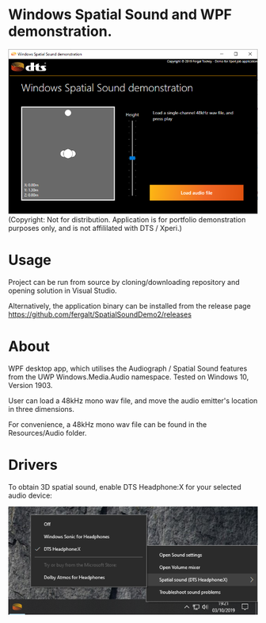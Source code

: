 # Windows Spatial Sound and WPF demonstration.
![Main window screenshot](readme_images/app_screenshot.png)
(Copyright: Not for distribution. Application is for portfolio demonstration purposes only, and is not affililated with DTS / Xperi.)

# Usage
Project can be run from source by cloning/downloading repository and opening solution in Visual Studio.

Alternatively, the application binary can be installed from the release page https://github.com/fergalt/SpatialSoundDemo2/releases

# About
WPF desktop app, which utilises the Audiograph / Spatial Sound features from the UWP Windows.Media.Audio namespace. Tested on Windows 10, Version 1903. 

User can load a 48kHz mono wav file, and move the audio emitter's location in three dimensions.

For convenience, a 48kHz mono wav file can be found in the Resources/Audio folder.

# Drivers
To obtain 3D spatial sound, enable DTS Headphone:X for your selected audio device:

![Audio settings screenshot](readme_images/audio_settings.png)


